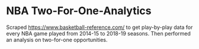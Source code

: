# NBA Two-For-One-Analytics

Scraped https://www.basketball-reference.com/ to get play-by-play data for every NBA game played from 2014-15 to 2018-19 seasons. Then performed an analysis on two-for-one opportunities.
